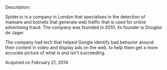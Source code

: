 Description:

Spider.io is a company in London that specialises in the detection of malware and botnets that generate web traffic that is used for online advertising fraud. The company was founded in 2010, its founder is Douglas de Jager.

The company had tech that helped Google identify bad behavior around their content in video and display ads on the web, to help them get a more accurate picture of what is and isn't succeeding.

Acquired on February 21, 2014
